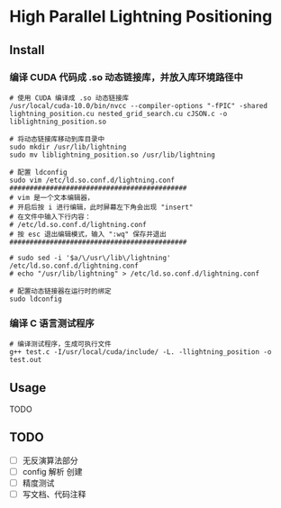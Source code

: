 # High Parallel Lightning Positioning

## Install

### 编译 CUDA 代码成 .so 动态链接库，并放入库环境路径中

```shell
# 使用 CUDA 编译成 .so 动态链接库
/usr/local/cuda-10.0/bin/nvcc --compiler-options "-fPIC" -shared lightning_position.cu nested_grid_search.cu cJSON.c -o liblightning_position.so

# 将动态链接库移动到库目录中
sudo mkdir /usr/lib/lightning
sudo mv liblightning_position.so /usr/lib/lightning

# 配置 ldconfig
sudo vim /etc/ld.so.conf.d/lightning.conf
############################################
# vim 是一个文本编辑器，
# 开启后按 i 进行编辑，此时屏幕左下角会出现 "insert"
# 在文件中输入下行内容：
# /etc/ld.so.conf.d/lightning.conf
# 按 esc 退出编辑模式，输入 ":wq" 保存并退出
############################################

# sudo sed -i '$a/\/usr\/lib\/lightning' /etc/ld.so.conf.d/lightning.conf
# echo "/usr/lib/lightning" > /etc/ld.so.conf.d/lightning.conf

# 配置动态链接器在运行时的绑定
sudo ldconfig
```

### 编译 C 语言测试程序

```shell
# 编译测试程序，生成可执行文件
g++ test.c -I/usr/local/cuda/include/ -L. -llightning_position -o test.out
```

## Usage

TODO

## TODO

- [ ] 无反演算法部分
- [ ] config 解析 创建
- [ ] 精度测试
- [ ] 写文档、代码注释